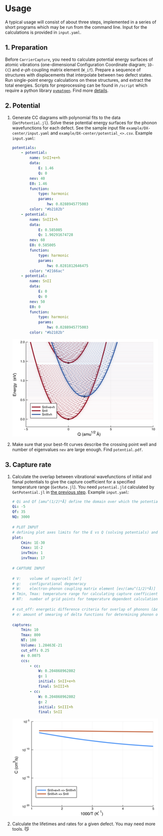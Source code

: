 # Usage

A typical usage will consist of about three steps, implemented in a series of short programs which may be run from the command line. Input for the calculations is provided in `input.yaml`.

## 1. Preparation

Before `CarrierCapture`, you need to calculate potential energy surfaces of atomic vibrations (one-dimensional Configuration Coordinate diagram; `1D-CC`) and _e-ph_ coupling matrix element (`W_if`). Prepare a sequence of structures with displacements that interpolate between two defect states. Run single-point energy calculations on these structures, and extract the total energies. Scripts for preprocessing can be found in `/script` which require a python library [`pymatgen`](http://pymatgen.org). Find more [details](../README.md).

## 2. Potential

1. Generate CC diagrams with polynomial fits to the data (`GetPotential.jl`). Solve these potential energy surfaces for the phonon wavefunctions for each defect. See the sample input file `example/DX-center/input.yaml` and `example/DX-center/potential_<>.csv`. Example `input.yaml`:

    ```yaml
    potentials:
        - potential:
            name: SnII+e+h
            data:
                E: 1.46
                Q: 0
            nev: 40 
            E0: 1.46
            function:
                type: harmonic
                params:
                    hw: 0.0288945775003
            color: "#b2182b"
        - potential:
            name: SnIII+h
            data:
                E: 0.585005
                Q: 1.90291674728
            nev: 60
            E0: 0.585005
            function:
                type: harmonic
                params:
                    hw: 0.0281812646475
            color: "#2166ac"
        - potential:
            name: SnII
            data:
                E: 0
                Q: 0 
            nev: 50
            E0: 0
            function:
                type: harmonic
                params:
                    hw: 0.0288945775003
            color: "#b2182b"
    ```

    <center>
    <img src="potential.png" width="500" />
    </center>

2. Make sure that your best-fit curves describe the crossing point well and number of eigenvalues `nev` are large enough. Find `potential.pdf`.

## 3. Capture rate

1. Calculate the overlap between vibrational wavefunctions of initial and fianal potentials to give the capture coefficient for a specified temperature range (`GetRate.jl`). You need `potential.jld` calculated by `GetPotential.jl` in [the previous step](#2.-Potential). Example `input.yaml`:

    ```yaml
    # Qi and Qf [amu^(1/2)*Å] define the domain over which the potentials will be solved (Q ∈ [Qi, Qf]), discretised in `NQ` steps
    Qi: -5
    Qf: 35
    NQ: 3000

    # PLOT INPUT
    # defining plot axes limits for the E vs Q (solving potentials) and the C vs 1/T (carrier capture rate vs inverse temperature) plots
    plot:
        Cmin: 1E-30
        Cmax: 1E-2
        invTmin: 1
        invTmax: 17

    # CAPTURE INPUT

    # V: 	volume of supercell [m³]
    # g: 	configurational degeneracy 
    # W: 	electron-phonon coupling matrix element [ev/(amu^(1/2)*Å)]
    # Tmin, Tmax: temperature range for calculating capture coefficient [K]
    # NT: 	number of grid points for temperature dependent calculations

    # cut_off: energetic difference criteria for overlap of phonons (Δϵ < cut_off) [eV]
    # σ: amount of smearing of delta functions for determining phonon overlap

    captures:
        Tmin: 10
        Tmax: 800
        NT: 100
        Volume: 1.28463E-21
        cut_off: 0.25
        σ: 0.0075
        ccs:
            - cc:
                W: 0.204868962802
                g: 1
                initial: SnII+e+h
                final: SnIII+h
            - cc:
                W: 0.204868962802
                g: 2
                initial: SnIII+h
                final: SnII
    ```
    <center>
    <img src="captcoeff.png" width="500" />
    </center>

2.  Calculate the lifetimes and rates for a given defect. You may need more tools. 😼
